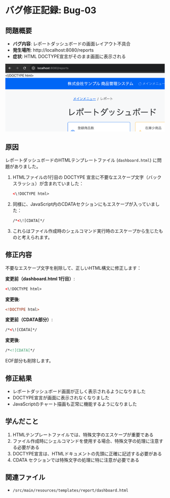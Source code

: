 # バグ修正記録: Bug-03

## 問題概要
- **バグ内容**: レポートダッシュボードの画面レイアウト不具合
- **発生場所**: http://localhost:8080/reports
- **症状**: HTML DOCTYPE宣言がそのまま画面に表示される

![バグ画面のスクリーンショット](screenshots/bug03.png)

## 原因

レポートダッシュボードのHTMLテンプレートファイル (`dashboard.html`) に問題がありました。

1. HTMLファイルの1行目の DOCTYPE 宣言に不要なエスケープ文字（バックスラッシュ）が含まれていました：
   ```html
   <\!DOCTYPE html>
   ```

2. 同様に、JavaScript内のCDATAセクションにもエスケープが入っていました：
   ```html
   /*<\![CDATA[*/
   ```

3. これらはファイル作成時のシェルコマンド実行時のエスケープから生じたものと考えられます。

## 修正内容

不要なエスケープ文字を削除して、正しいHTML構文に修正します：

**変更前（dashboard.html 1行目）**:
```html
<\!DOCTYPE html>
```

**変更後**:
```html
<!DOCTYPE html>
```

**変更前（CDATA部分）**:
```html
/*<\![CDATA[*/
```

**変更後**:
```html
/*<![CDATA[*/
```

EOF部分も削除します。

## 修正結果

- レポートダッシュボード画面が正しく表示されるようになりました
- DOCTYPE宣言が画面に表示されなくなりました
- JavaScriptのチャート描画も正常に機能するようになりました

## 学んだこと

1. HTMLテンプレートファイルでは、特殊文字のエスケープが重要である
2. ファイル作成時にシェルコマンドを使用する場合、特殊文字の処理に注意する必要がある
3. DOCTYPE宣言は、HTMLドキュメントの先頭に正確に記述する必要がある
4. CDATA セクションでは特殊文字の処理に特に注意が必要である

## 関連ファイル
- `/src/main/resources/templates/report/dashboard.html`